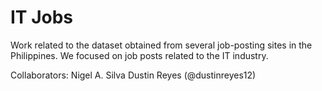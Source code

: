# IT Jobs
Work related to the dataset obtained from several job-posting sites in the Philippines. We focused on job posts related to the IT industry.

Collaborators:
Nigel A. Silva
Dustin Reyes (@dustinreyes12)
